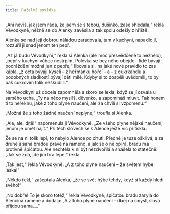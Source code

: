 ```yaml
---
title: Paželví povídka
---
```


„Ani nevíš, jak jsem ráda, že jsem se s tebou, dušinko, zase shledala,“ řekla Vévodkyně, něžně se do Alenky zavěsila a tak spolu odešly z hřiště.

  

Alenka se nad její dobrou náladou zaradovala, tam v kuchyni, napadlo jí, rozzuřil ji snad jenom ten pepř.

„Až já budu Vévodkyní,“ řekla si Alenka (ale moc přesvědčeně to neznělo), „pepř v kuchyni vůbec nestrpím. Polévka se bez něho obejde – lidé bývají podráždění možná jen z pepře,“ libovala si, na jaké nové pravidlo to zas kápla, „z octa bývají kyselí – z heřmánku hořcí – a – z cukrkandlu a podobných sladkostí bývají děti milé. Kdyby si to dospělí uvědomili, to by pak cukrovím tolik neškudlili.“

Na Vévodkyni už docela zapomněla a skoro se lekla, když se jí ozvala u samého ucha. „Ty na něco myslíš, děvenko, a zapomínáš mluvit. Tak honem ti to neřeknu, jaké z toho plyne naučení, ale za chvíli si vzpomenu.“

„Možná že z toho žádné naučení neplyne,“ troufla si Alenka.

„Ale, ale, dítě!“ napomenula ji Vévodkyně. „Ze všeho plyne nějaké naučení, jenom je umět najít.“ Při těch slovech se k Alence ještě víc přitiskla.

Že se na ni tolik lepí, to nebylo Alence po chuti. Předně je tuze ošklivá; a za druhé jí sahá bradou právě na rameno, a jak se o ně opírá, bradu má protivně špičatou. Ale nechtěla k ní být nezdvořilá a snášela to statečně. „Jak se zdá, jde jim hra lépe,“ řekla.

„Tak jest,“ řekla Vévodkyně. „A z toho plyne naučení – že světem hýbe láska!“

„Někdo řekl,“ zašeptala Alenka, „že se svět hýbe tehdy, když si každý hledí svého!“

„No dobře! To je skoro totéž,“ řekla Vévodkyně, špičatou bradu zaryla do Alenčina ramene a dodala: „A z toho plyne naučení – dbej na smysl, slova přijdou sama_._“
